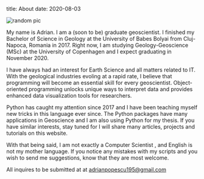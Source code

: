 title: About
date: 2020-08-03

![random pic][my_photo]

My name is Adrian. I am a (soon to be) graduate geoscientist. I finished my Bachelor of Science in Geology at the University of Babes Bolyai from Cluj-Napoca, Romania in 2017. Right now, I am studying Geology-Geoscience (MSc) at the University of Copenhagen and I expect graduating in November 2020.

I have always had an interest for Earth Science and all matters related to IT. With the geological industries evoling at a rapid rate, I believe that programming will become an essential skill for every geoscientist. Object-oriented programming unlocks unique ways to interpret data and provides enhanced data visualization tools for researchers.

Python has caught my attention since 2017 and I have been teaching myself new tricks in this language ever since. The Python packages have many applications in Geoscience and I am also using Python for my thesis. If you have similar interests, stay tuned for I will share many articles, projects and tutorials on this website.

With that being said, I am not exactly a Computer Scientist , and English is not my mother language. If you notice any mistakes with my scripts and you wish to send me suggestions, know that they are most welcome.

All inquires to be submitted at at adrianpopescu195@gmail.com

[my_photo]: {static}/pages/images/image.png
